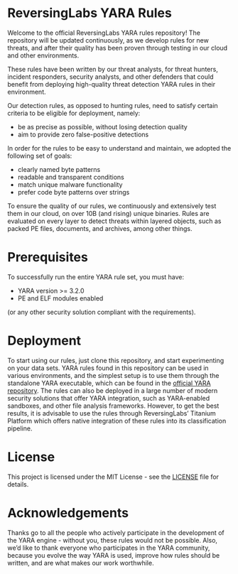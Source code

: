 # ReversingLabs YARA Rules
Welcome to the official ReversingLabs YARA rules repository! The repository will be updated continuously, as we develop rules for new threats, and after their quality has been proven through testing in our cloud and other environments.

These rules have been written by our threat analysts, for threat hunters, incident responders, security analysts, and other defenders that could benefit from deploying high-quality threat detection YARA rules in their environment.

Our detection rules, as opposed to hunting rules, need to satisfy certain criteria to be eligible for deployment, namely:
* be as precise as possible, without losing detection quality
* aim to provide zero false-positive detections

In order for the rules to be easy to understand and maintain, we adopted the following set of goals:
* clearly named byte patterns
* readable and transparent conditions
* match unique malware functionality
* prefer code byte patterns over strings

To ensure the quality of our rules, we continuously and extensively test them in our cloud, on over 10B (and rising) unique binaries. Rules are evaluated on every layer to detect threats within layered objects, such as packed PE files, documents, and archives, among other things.

# Prerequisites
To successfully run the entire YARA rule set, you must have:
* YARA version >= 3.2.0
* PE and ELF modules enabled

(or any other security solution compliant with the requirements).

# Deployment
To start using our rules, just clone this repository, and start experimenting on your data sets. YARA rules found in this repository can be used in various environments, and the simplest setup is to use them through the standalone YARA executable, which can be found in the [official YARA repository](https://github.com/VirusTotal/yara). The rules can also be deployed in a large number of modern security solutions that offer YARA integration, such as YARA-enabled sandboxes, and other file analysis frameworks. However, to get the best results, it is advisable to use the rules through ReversingLabs’ Titanium Platform which offers native integration of these rules into its classification pipeline.

# License
This project is licensed under the MIT License - see the [LICENSE](LICENSE) file for details.

# Acknowledgements
Thanks go to all the people who actively participate in the development of the YARA engine - without you, these rules would not be possible. Also, we’d like to thank everyone who participates in the YARA community, because you evolve the way YARA is used, improve how rules should be written, and are what makes our work worthwhile.